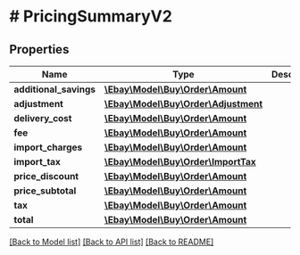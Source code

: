 # # PricingSummaryV2

## Properties

Name | Type | Description | Notes
------------ | ------------- | ------------- | -------------
**additional_savings** | [**\Ebay\Model\Buy\Order\Amount**](Amount.md) |  | [optional]
**adjustment** | [**\Ebay\Model\Buy\Order\Adjustment**](Adjustment.md) |  | [optional]
**delivery_cost** | [**\Ebay\Model\Buy\Order\Amount**](Amount.md) |  | [optional]
**fee** | [**\Ebay\Model\Buy\Order\Amount**](Amount.md) |  | [optional]
**import_charges** | [**\Ebay\Model\Buy\Order\Amount**](Amount.md) |  | [optional]
**import_tax** | [**\Ebay\Model\Buy\Order\ImportTax**](ImportTax.md) |  | [optional]
**price_discount** | [**\Ebay\Model\Buy\Order\Amount**](Amount.md) |  | [optional]
**price_subtotal** | [**\Ebay\Model\Buy\Order\Amount**](Amount.md) |  | [optional]
**tax** | [**\Ebay\Model\Buy\Order\Amount**](Amount.md) |  | [optional]
**total** | [**\Ebay\Model\Buy\Order\Amount**](Amount.md) |  | [optional]

[[Back to Model list]](../../README.md#models) [[Back to API list]](../../README.md#endpoints) [[Back to README]](../../README.md)
